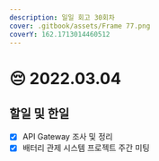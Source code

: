 ```yaml
---
description: 일일 회고 30회차
cover: .gitbook/assets/Frame 77.png
coverY: 162.1713014460512
---
```


# 😔 2022.03.04

## 할일 및 한일

* [x] API Gateway 조사 및 정리
* [x] 배터리 관제 시스템 프로젝트 주간 미팅
